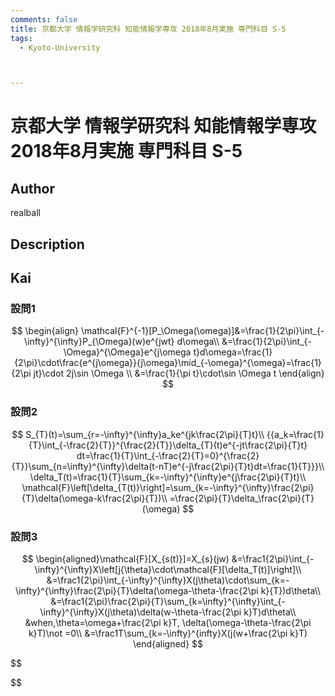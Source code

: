 ```yaml
---
comments: false
title: 京都大学 情報学研究科 知能情報学専攻 2018年8月実施 専門科目 S-5
tags:
  - Kyoto-University



---
```


# 京都大学 情報学研究科 知能情報学専攻 2018年8月実施 専門科目 S-5

## **Author**

realball

## **Description**

### 

## **Kai**



### 設問1

$$
\begin{align}
\mathcal{F}^{-1}[P_\Omega(\omega)]&=\frac{1}{2\pi}\int_{-\infty}^{\infty}P_{\Omega}(w)e^{jwt} d\omega\\
&=\frac{1}{2\pi}\int_{-\Omega}^{\Omega}e^{j\omega t}d\omega=\frac{1}{2\pi}\cdot\frac{e^{j\omega}}{j\omega}\mid_{-\omega}^{\omega}=\frac{1}{2\pi jt}\cdot 2j\sin \Omega \\
&=\frac{1}{\pi t}\cdot\sin \Omega t
\end{align}
$$



### 設問2

$$
S_{T}(t)=\sum_{r=-\infty}^{\infty}a_ke^{jk\frac{2\pi}{T}t}\\
{{a_k=\frac{1}{T}\int_{-\frac{2}{T}}^{\frac{2}{T}}\delta_{T}(t)e^{-jt\frac{2\pi}{T}t} dt=\frac{1}{T}\int_{-\frac{2}{T}=0}^{\frac{2}{T}}\sum_{n=\infty}^{\infty}\delta(t-nT)e^{-j\frac{2\pi}{T}t}dt=\frac{1}{T}}}\\
\delta_T(t)=\frac{1}{T}\sum_{k=-\infty}^{\infty}e^{j\frac{2\pi}{T}t}\\
\mathcal{F}\left[\delta_{T(t)}\right]=\sum_{k=-\infty}^{\infty}\frac{2\pi}{T}\delta(\omega-k\frac{2\pi}{T})\\
=\frac{2\pi}{T}\delta_\frac{2\pi}{T}(\omega)
$$

### 設問3 

$$
\begin{aligned}\mathcal{F}[X_{s(t)}]=X_{s}(jw)
&=\frac1{2\pi}\int_{-\infty}^{\infty}X\left[j{\theta}\cdot\mathcal{F}[\delta_T(t)]\right]\\
&=\frac1{2\pi}\int_{-\infty}^{\infty}X(j\theta)\cdot\sum_{k=-\infty}^{\infty}\frac{2\pi}{T}\delta(\omega-\theta-\frac{2\pi k}{T})d\theta\\
&=\frac1{2\pi}\frac{2\pi}{T}\sum_{k=\infty}^{\infty}\int_{-\infty}^{\infty}X(j\theta)\delta(w-\theta-\frac{2\pi k}T)d\theta\\
&when,\theta=\omega+\frac{2\pi k}T, \delta(\omega-\theta-\frac{2\pi k}T)\not =0\\
&=\frac1T\sum_{k=-\infty}^{infty}X(j(w+\frac{2\pi k}T)
\end{aligned}
$$


$$

$$

#### 





